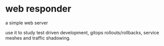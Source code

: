 # web responder

a simple web server

use it to study test driven development, gitops rollouts/rollbacks, service meshes and traffic shadowing.
